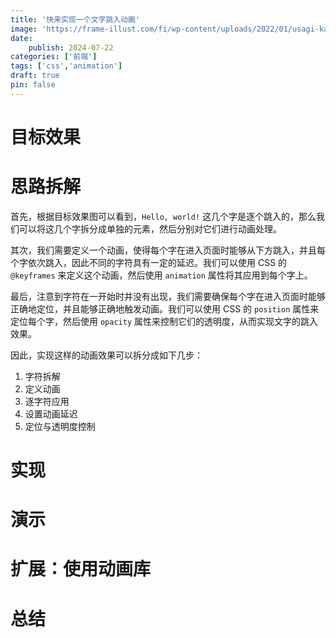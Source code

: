 ```yaml
---
title: '快来实现一个文字跳入动画'
image: 'https://frame-illust.com/fi/wp-content/uploads/2022/01/usagi-kawaii-400x400.png'
date:
    publish: 2024-07-22
categories: ['前端']
tags: ['css','animation']
draft: true
pin: false
---
```


# 目标效果

# 思路拆解
首先，根据目标效果图可以看到，`Hello, world!` 这几个字是逐个跳入的，那么我们可以将这几个字拆分成单独的元素，然后分别对它们进行动画处理。

其次，我们需要定义一个动画，使得每个字在进入页面时能够从下方跳入，并且每个字依次跳入，因此不同的字符具有一定的延迟。我们可以使用 CSS 的 `@keyframes` 来定义这个动画，然后使用 `animation` 属性将其应用到每个字上。

最后，注意到字符在一开始时并没有出现，我们需要确保每个字在进入页面时能够正确地定位，并且能够正确地触发动画。我们可以使用 CSS 的 `position` 属性来定位每个字，然后使用 `opacity` 属性来控制它们的透明度，从而实现文字的跳入效果。

因此，实现这样的动画效果可以拆分成如下几步：
1. 字符拆解
2. 定义动画
3. 逐字符应用
4. 设置动画延迟
5. 定位与透明度控制


# 实现

# 演示

# 扩展：使用动画库

# 总结